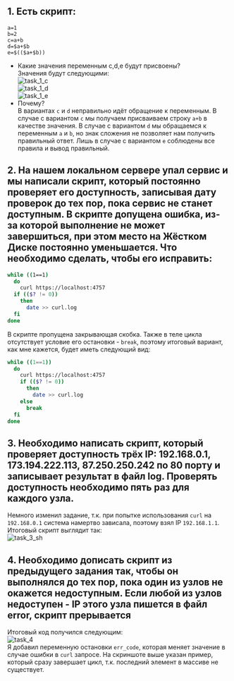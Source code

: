 ## 1. Есть скрипт:
``a=1``  
``b=2``  
``c=a+b``  
``d=$a+$b``  
``e=$(($a+$b))``  
* Какие значения переменным c,d,e будут присвоены?  
Значения будут следующими:  
![task_1_c](https://user-images.githubusercontent.com/68470186/135640213-4146d6ba-f16d-410f-9746-9a59626c3ae5.png)  
![task_1_d](https://user-images.githubusercontent.com/68470186/135640228-daa426dc-03d0-45aa-b47b-5d90b0b02532.png)  
![task_1_e](https://user-images.githubusercontent.com/68470186/135640243-0e8dc008-e537-4dd6-a83c-43a31110666b.png)  
* Почему?  
В вариантах ``c`` и ``d`` неправильно идёт обращение к переменным. В случае с вариантом ``c`` мы получаем присваиваем строку ``a+b`` в качестве значения. В случае с вариантом ``d`` мы обращаемся к переменным ``a`` и ``b``, но знак сложения не позволяет нам получить правильный ответ. Лишь в случае с вариантом ``e`` соблюдены все правила и вывод правильный.

## 2. На нашем локальном сервере упал сервис и мы написали скрипт, который постоянно проверяет его доступность, записывая дату проверок до тех пор, пока сервис не станет доступным. В скрипте допущена ошибка, из-за которой выполнение не может завершиться, при этом место на Жёстком Диске постоянно уменьшается. Что необходимо сделать, чтобы его исправить:
```bash
while ((1==1)  
  do  
    curl https://localhost:4757  
  if (($? != 0))  
    then  
      date >> curl.log  
  fi  
done
```
В скрипте пропущена закрывающая скобка. Также в теле цикла отсутствует условие его остановки - ``break``, поэтому итоговый вариант, как мне кажется, будет иметь следующий вид:  
```bash
while ((1==1))  
  do
    curl https://localhost:4757
    if (($? != 0))
      then  
        date >> curl.log
    else  
      break 
  fi 
done
```

## 3. Необходимо написать скрипт, который проверяет доступность трёх IP: 192.168.0.1, 173.194.222.113, 87.250.250.242 по 80 порту и записывает результат в файл log. Проверять доступность необходимо пять раз для каждого узла.
Немного изменил задание, т.к. при попытке использования ``curl`` на ``192.168.0.1`` система намертво зависала, поэтому взял IP ``192.168.1.1``. Итоговый скрипт выглядит так:  
![task_3_sh](https://user-images.githubusercontent.com/68470186/135673568-0a234c0d-6ecf-4d9b-9c53-743e03b34871.png)


## 4. Необходимо дописать скрипт из предыдущего задания так, чтобы он выполнялся до тех пор, пока один из узлов не окажется недоступным. Если любой из узлов недоступен - IP этого узла пишется в файл error, скрипт прерывается
Итоговый код получился следующим:  
![task_4](https://user-images.githubusercontent.com/68470186/135678564-50f29c26-64c3-43ee-b61f-b8facceea775.png)  
Я добавил переменную остановки ``err_code``, которая меняет значение в случае ошибки в ``curl`` запросе. На скриншоте выше указан пример, который сразу завершает цикл, т.к. последний элемент в массиве не существует.

